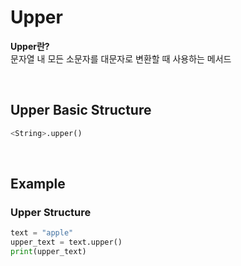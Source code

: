 # Upper
**Upper란?** <br>
문자열 내 모든 소문자를 대문자로 변환할 때 사용하는 메서드

<br>

## Upper Basic Structure
```python
<String>.upper()
```

<br>

## Example
### Upper Structure
```python
text = "apple"
upper_text = text.upper()
print(upper_text)
```